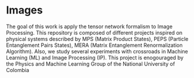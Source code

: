 # Images

The goal of this work is apply the tensor network formalism to Image Processing. 
This repository is composed of different projects inspired on physical systems described by MPS (Matrix Product States), 
PEPS (Particle Entanglement Pairs States), MERA (Matrix Entanglement Renormalization Algorithm). 
Also, we study several experiments with crossroads in Machine Learning (ML) and Image Processing (IP). 
This project is enogouraged by the Physics and Machine Learning Group of the National University of Colombia
